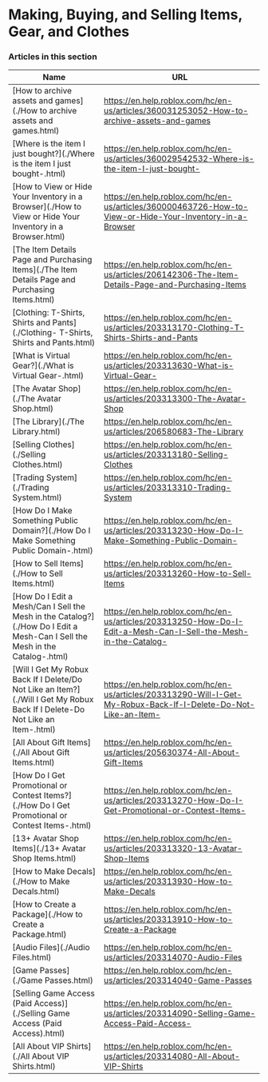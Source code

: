 # Making, Buying, and Selling Items, Gear, and Clothes  
### Articles in this section
Name|URL
-|-
[How to archive assets and games](./How to archive assets and games.html) |https://en.help.roblox.com/hc/en-us/articles/360031253052-How-to-archive-assets-and-games
[Where is the item I just bought?](./Where is the item I just bought-.html) |https://en.help.roblox.com/hc/en-us/articles/360029542532-Where-is-the-item-I-just-bought-
[How to View or Hide Your Inventory in a Browser](./How to View or Hide Your Inventory in a Browser.html) |https://en.help.roblox.com/hc/en-us/articles/360000463726-How-to-View-or-Hide-Your-Inventory-in-a-Browser
[The Item Details Page and Purchasing Items](./The Item Details Page and Purchasing Items.html) |https://en.help.roblox.com/hc/en-us/articles/206142306-The-Item-Details-Page-and-Purchasing-Items
[Clothing: T-Shirts, Shirts and Pants](./Clothing- T-Shirts, Shirts and Pants.html) |https://en.help.roblox.com/hc/en-us/articles/203313170-Clothing-T-Shirts-Shirts-and-Pants
[What is Virtual Gear?](./What is Virtual Gear-.html) |https://en.help.roblox.com/hc/en-us/articles/203313630-What-is-Virtual-Gear-
[The Avatar Shop](./The Avatar Shop.html) |https://en.help.roblox.com/hc/en-us/articles/203313300-The-Avatar-Shop
[The Library](./The Library.html) |https://en.help.roblox.com/hc/en-us/articles/206580683-The-Library
[Selling Clothes](./Selling Clothes.html) |https://en.help.roblox.com/hc/en-us/articles/203313180-Selling-Clothes
[Trading System](./Trading System.html) |https://en.help.roblox.com/hc/en-us/articles/203313310-Trading-System
[How Do I Make Something Public Domain?](./How Do I Make Something Public Domain-.html) |https://en.help.roblox.com/hc/en-us/articles/203313230-How-Do-I-Make-Something-Public-Domain-
[How to Sell Items](./How to Sell Items.html) |https://en.help.roblox.com/hc/en-us/articles/203313260-How-to-Sell-Items
[How Do I Edit a Mesh/Can I Sell the Mesh in the Catalog?](./How Do I Edit a Mesh-Can I Sell the Mesh in the Catalog-.html) |https://en.help.roblox.com/hc/en-us/articles/203313250-How-Do-I-Edit-a-Mesh-Can-I-Sell-the-Mesh-in-the-Catalog-
[Will I Get My Robux Back If I Delete/Do Not Like an Item?](./Will I Get My Robux Back If I Delete-Do Not Like an Item-.html) |https://en.help.roblox.com/hc/en-us/articles/203313290-Will-I-Get-My-Robux-Back-If-I-Delete-Do-Not-Like-an-Item-
[All About Gift Items](./All About Gift Items.html) |https://en.help.roblox.com/hc/en-us/articles/205630374-All-About-Gift-Items
[How Do I Get Promotional or Contest Items?](./How Do I Get Promotional or Contest Items-.html) |https://en.help.roblox.com/hc/en-us/articles/203313270-How-Do-I-Get-Promotional-or-Contest-Items-
[13+ Avatar Shop Items](./13+ Avatar Shop Items.html) |https://en.help.roblox.com/hc/en-us/articles/203313320-13-Avatar-Shop-Items
[How to Make Decals](./How to Make Decals.html) |https://en.help.roblox.com/hc/en-us/articles/203313930-How-to-Make-Decals
[How to Create a Package](./How to Create a Package.html) |https://en.help.roblox.com/hc/en-us/articles/203313910-How-to-Create-a-Package
[Audio Files](./Audio Files.html) |https://en.help.roblox.com/hc/en-us/articles/203314070-Audio-Files
[Game Passes](./Game Passes.html) |https://en.help.roblox.com/hc/en-us/articles/203314040-Game-Passes
[Selling Game Access (Paid Access)](./Selling Game Access (Paid Access).html) |https://en.help.roblox.com/hc/en-us/articles/203314090-Selling-Game-Access-Paid-Access-
[All About VIP Shirts](./All About VIP Shirts.html) |https://en.help.roblox.com/hc/en-us/articles/203314080-All-About-VIP-Shirts